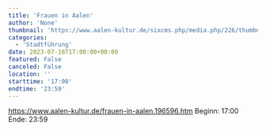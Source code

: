 ```yaml
---
title: 'Frauen in Aalen'
author: 'None'
thumbnail: 'https://www.aalen-kultur.de/sixcms.php/media.php/226/thumbnails/7%20Frauen%20in%20Aalen%20%28c%29%20Stadt%20Aalen.jpg.601498.jpg'
categories:
  - 'Stadtführung'
date: 2023-07-16T17:00:00+00:00
featured: False
canceled: False
location: ''
starttime: '17:00'
endtime: '23:59'
---
```

https://www.aalen-kultur.de/frauen-in-aalen.196596.htm
Beginn: 17:00
 Ende: 23:59